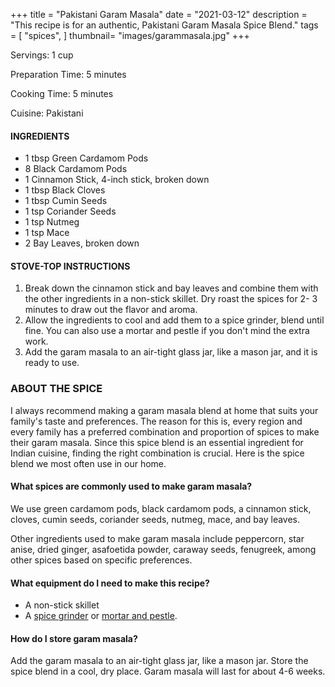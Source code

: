 +++
title = "Pakistani Garam Masala"
date = "2021-03-12"
description = "This recipe is for an authentic, Pakistani Garam Masala Spice Blend."
tags = [
    "spices",
]
thumbnail= "images/garammasala.jpg"
+++

Servings: 1 cup <!--more-->

Preparation Time: 5 minutes 

Cooking Time: 5 minutes 

Cuisine: Pakistani 

#### INGREDIENTS 

* 1 tbsp Green Cardamom Pods
* 8 Black Cardamom Pods
* 1 Cinnamon Stick, 4-inch stick, broken down 
* 1 tbsp Black Cloves
* 1 tbsp Cumin Seeds
* 1 tsp Coriander Seeds
* 1 tsp Nutmeg 
* 1 tsp Mace
* 2 Bay Leaves, broken down
 
#### STOVE-TOP INSTRUCTIONS 

1. Break down the cinnamon stick and bay leaves and combine them with the other ingredients in a non-stick skillet. Dry roast the spices for 2- 3 minutes to draw out the flavor and aroma.  
2. Allow the ingredients to cool and add them to a spice grinder, blend until fine. You can also use a mortar and pestle if you don't mind the extra work. 
3. Add the garam masala to an air-tight glass jar, like a mason jar, and it is ready to use. 
 
### ABOUT THE SPICE

I always recommend making a garam masala blend at home that suits your family's taste and preferences. The reason for this is, every region and every family has a preferred combination and proportion of spices to make their garam masala. Since this spice blend is an essential ingredient for Indian cuisine, finding the right combination is crucial. Here is the spice blend we most often use in our home. 

#### What spices are commonly used to make garam masala? 

We use green cardamom pods, black cardamom pods, a cinnamon stick, cloves, cumin seeds, coriander seeds, nutmeg, mace, and bay leaves. 

Other ingredients used to make garam masala include peppercorn, star anise, dried ginger, asafoetida powder, caraway seeds, fenugreek, among other spices based on specific preferences. 

#### What equipment do I need to make this recipe?

* A non-stick skillet 
* A [spice grinder](https://amzn.to/3u3oYAU) or [mortar and pestle](https://amzn.to/3dc5ALn). 

#### How do I store garam masala? 

Add the garam masala to an air-tight glass jar, like a mason jar. Store the spice blend in a cool, dry place. Garam masala will last for about 4-6 weeks. 
